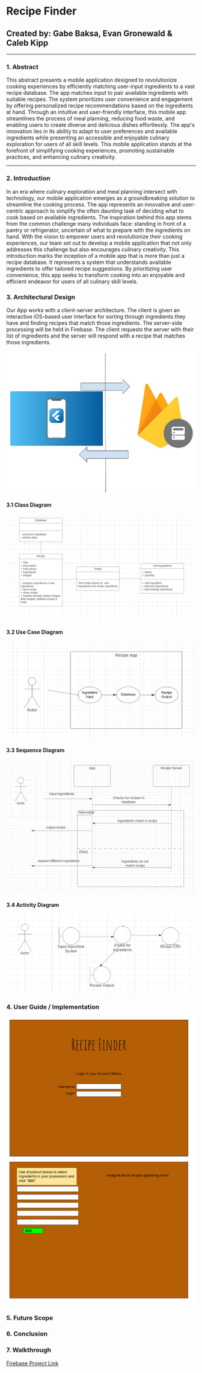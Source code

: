 # **Recipe Finder**
## Created by: Gabe Baksa, Evan Gronewald & Caleb Kipp
___
### 1. Abstract
This abstract presents a mobile application designed to revolutionize cooking experiences by efficiently matching user-input ingredients to a vast recipe database. The app matches input to pair available ingredients with suitable recipes. The system prioritizes user convenience and engagement by offering personalized recipe recommendations based on the ingredients at hand. Through an intuitive and user-friendly interface, this mobile app streamlines the process of meal planning, reducing food waste, and enabling users to create diverse and delicious dishes effortlessly. The app's innovation lies in its ability to adapt to user preferences and available ingredients while presenting an accessible and enjoyable culinary exploration for users of all skill levels. This mobile application stands at the forefront of simplifying cooking experiences, promoting sustainable practices, and enhancing culinary creativity.
___
### 2. Introduction
In an era where culinary exploration and meal planning intersect with technology, our mobile application emerges as a groundbreaking solution to streamline the cooking process. The app represents an innovative and user-centric approach to simplify the often daunting task of deciding what to cook based on available ingredients. The inspiration behind this app stems from the common challenge many individuals face: standing in front of a pantry or refrigerator, uncertain of what to prepare with the ingredients on hand. With the vision to empower users and revolutionize their cooking experiences, our team set out to develop a mobile application that not only addresses this challenge but also encourages culinary creativity. This introduction marks the inception of a mobile app that is more than just a recipe database. It represents a system that understands available ingredients to offer tailored recipe suggestions. By prioritizing user convenience, this app seeks to transform cooking into an enjoyable and efficient endeavor for users of all culinary skill levels.
### 3. Architectural Design
Our App works with a client-server architecture. The client is given an interactive iOS-based user interface for sorting through ingredients they have and finding recipes that match those ingredients. The server-side processing will be held in Firebase. The client requests the server with their list of ingredients and the server will respond with a recipe that matches those ingredients.

![Architecture.jpg](https://github.com/EvanGrone/RecipeApp/blob/main/UpdatedArchitecture.jpg)

#### 3.1 Class Diagram
![Class.png](https://github.com/EvanGrone/RecipeApp/blob/main/Check%202%20Class.png)

#### 3.2 Use Case Diagram
![Case.png](https://github.com/EvanGrone/RecipeApp/blob/main/Check%202%20Use%20Case.png)

#### 3.3 Sequence Diagram
![Sequence.png](https://github.com/EvanGrone/RecipeApp/blob/main/Check%202%20Sequence.png)

#### 3.4 Activity Diagram
![Activity Diagram.png](https://github.com/EvanGrone/RecipeApp/blob/main/Check%202%20Collaboration.png)

### 4. User Guide / Implementation
![UserInterface](https://github.com/EvanGrone/RecipeApp/blob/main/download.jpg)
### 5. Future Scope
### 6. Conclusion
### 7. Walkthrough

[Firebase Project Link](https://console.firebase.google.com/u/0/project/recipeapp-98710/overview?utm_source=welcome&utm_medium=email&utm_campaign=welcome_2021_CTA_A)

